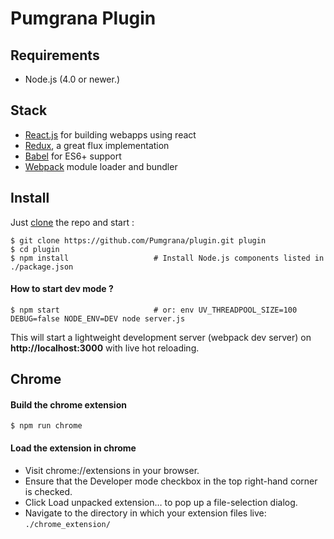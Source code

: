 # Pumgrana Plugin

## Requirements
- Node.js (4.0 or newer.)

## Stack
- [React.js](http://facebook.github.io/react/) for building webapps using react
- [Redux](http://rackt.github.io/redux/index.html), a great flux implementation
- [Babel](http://babeljs.io/) for ES6+ support
- [Webpack](https://webpack.github.io/) module loader and bundler

## Install

Just [clone](github-windows://openRepo/https://github.com/Pumgrana/plugin.git) the repo
and start :

```shell
$ git clone https://github.com/Pumgrana/plugin.git plugin
$ cd plugin
$ npm install                   # Install Node.js components listed in ./package.json
```

#### How to start dev mode ?

```shell
$ npm start                     # or: env UV_THREADPOOL_SIZE=100 DEBUG=false NODE_ENV=DEV node server.js
```

This will start a lightweight development server (webpack dev server) on **http://localhost:3000** with live hot reloading.

## Chrome

#### Build the chrome extension

```shell
$ npm run chrome
```

#### Load the extension in chrome
* Visit chrome://extensions in your browser.
* Ensure that the Developer mode checkbox in the top right-hand corner is checked.
* Click Load unpacked extension… to pop up a file-selection dialog.
* Navigate to the directory in which your extension files live: `./chrome_extension/`
